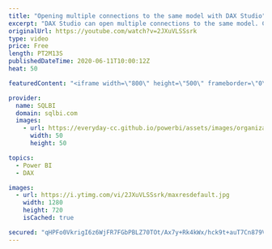 ```yaml
---
title: "Opening multiple connections to the same model with DAX Studio"
excerpt: "DAX Studio can open multiple connections to the same model. CTRL+SHIFT+N is the shortcut, but you can discover and customize other shortcuts in the options. How to learn DAX: https://www.sqlbi.com/guides/dax/ DAX Studio: https://daxstudio.org/"
originalUrl: https://youtube.com/watch?v=2JXuVLSSsrk
type: video
price: Free
length: PT2M13S
publishedDateTime: 2020-06-11T10:00:12Z
heat: 50

featuredContent: "<iframe width=\"800\" height=\"500\" frameborder=\"0\" src=\"https://www.youtube.com/embed/2JXuVLSSsrk\" allow=\"accelerometer; autoplay; encrypted-media; gyroscope; picture-in-picture\" allowfullscreen></iframe>"

provider:
  name: SQLBI
  domain: sqlbi.com
  images:
    - url: https://everyday-cc.github.io/powerbi/assets/images/organizations/sqlbi.com-50x50.jpg
      width: 50
      height: 50

topics:
  - Power BI
  - DAX

images:
  - url: https://i.ytimg.com/vi/2JXuVLSSsrk/maxresdefault.jpg
    width: 1280
    height: 720
    isCached: true

secured: "qHPFo0VkrigI6z6WjFR7FGbPBLZ70TOt/Ax7y+Rk4kWx/hck9t+auT7Cn879V3GA4FIoF+nwujSDrUOZigxTeSLFy/nN48hphRcWOdBJaGuyfSZ62Q1RHidIPQialPGcqFRvtjNUdvlKhedKiXFwiTaDXRR13Yf4SUehzWpE0HOdw8EL3rC5nUlHgHcAinDkKIoA0ogTDLlz6gFiAvEF5aAYHtTykeCtpCopSjK2hCqmtjnm9qN1QHf9WxQLFC/Z/5tIX9HW1XAQ5ZEvZd0w2Uobz4rmJHM5/H6/1XHHI4XUwK5JCZWjVnL9j/CaDz9on1ceEz3sHmogbiJynS88b6/UR2HF4FfAeIoHPFio7zOIID62J4wNQxE8UzsDgAazXEHnJSd518+z/GipgnZebdVoP+YiNpATwaKR2T0jB7g=;RNgFufWQG0Ywz1+FsST3cg=="
---
```


